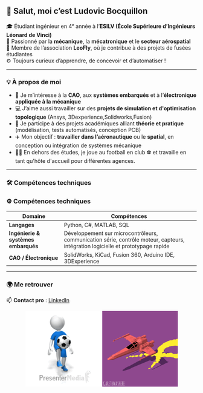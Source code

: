 ## 💫 Salut, moi c’est **Ludovic Bocquillon**

🎓 Étudiant ingénieur en 4ᵉ année à l’**ESILV (École Supérieure d’Ingénieurs Léonard de Vinci)**  
🚀 Passionné par la **mécanique**, la **mécatronique** et le **secteur aérospatial**  
🧠 Membre de l’association **LeoFly**, où je contribue à des projets de fusées étudiantes  
⚙️ Toujours curieux d’apprendre, de concevoir et d’automatiser !

---

### 💡 À propos de moi

- 🔧 Je m’intéresse à la **CAO**, aux **systèmes embarqués** et à l’**électronique appliquée à la mécanique**
- 💻 J’aime aussi travailler sur des **projets de simulation et d'optimisation topologique** (Ansys, 3Dexperience,Solidworks,Fusion)
- 🧩 Je participe à des projets académiques alliant **théorie et pratique** (modélisation, tests automatisés, conception PCB)
- ✈️ Mon objectif : **travailler dans l’aéronautique** ou le **spatial**, en conception ou intégration de systèmes mécanique
- 🏃‍♂️ En dehors des études, je joue au football en club ⚽ et travaille en tant qu'hôte d'accueil pour différentes agences.
---

### 🛠️ Compétences techniques

### ⚙️ Compétences techniques

| Domaine | Compétences |
|----------|-------------|
| **Langages** | Python, C#, MATLAB, SQL |
| **Ingénierie & systèmes embarqués** | Développement sur microcontrôleurs, communication série, contrôle moteur, capteurs, intégration logicielle et prototypage rapide |
| **CAO / Électronique** | SolidWorks, KiCad, Fusion 360, Arduino IDE, 3DExperience |

---

### 🌍 Me retrouver

📫 **Contact pro** : [LinkedIn](https://www.linkedin.com/in/ludovic-bocquillon)  


<p align="center">
  <img src="WTBt.gif" alt="gifi.gif" width="200"/>
  <img src="6fq.gif" alt="6fq.gif" width="200"/>
</p>

